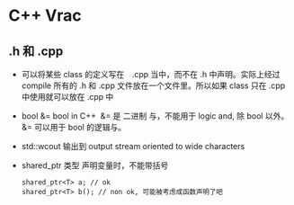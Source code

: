 # C++ Vrac #

## .h 和 .cpp ##

* 可以将某些 class 的定义写在　.cpp 当中，而不在 .h 中声明。实际上经过 compile 所有的 .h 和 .cpp 文件放在一个文件里。所以如果 class 只在 .cpp 中使用就可以放在 .cpp 中

* bool &= bool in C++
  &= 是 二进制 与，不能用于 logic and, 除 bool 以外。&= 可以用于 bool 的逻辑与。

* std::wcout 输出到 output stream oriented to wide characters
* shared_ptr 类型 声明变量时，不能带括号
   
      shared_ptr<T> a; // ok
      shared_ptr<T> b(); // non ok, 可能被考虑成函数声明了吧
